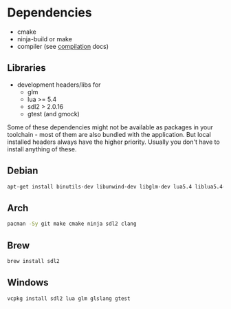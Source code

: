 # Dependencies

* cmake
* ninja-build or make
* compiler (see [compilation](Compilation.md) docs)

## Libraries

* development headers/libs for
  * glm
  * lua >= 5.4
  * sdl2 > 2.0.16
  * gtest (and gmock)

Some of these dependencies might not be available as packages in your toolchain - most
of them are also bundled with the application. But local installed headers always have
the higher priority. Usually you don't have to install anything of these.

## Debian

```bash
apt-get install binutils-dev libunwind-dev libglm-dev lua5.4 liblua5.4-dev libsdl2-dev wayland-protocols pkg-config
```

## Arch

```bash
pacman -Sy git make cmake ninja sdl2 clang
```

## Brew

```bash
brew install sdl2
```

## Windows

```bash
vcpkg install sdl2 lua glm glslang gtest
```
